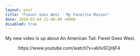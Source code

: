 ```yaml
---
layout: post
title: "Fievel Goes West - My Favorite Movies"
date: 2019-03-04 22:40:40 +0000
disabled: true
---
```

<!-- wp:paragraph -->
<p>My new video is up about An American Tail: Fievel Goes West.</p>
<!-- /wp:paragraph -->

<!-- wp:embed {"url":"https://www.youtube.com/watch?v=ab1vSCjHjF4","type":"rich","providerNameSlug":"embed-handler","responsive":true,"className":"wp-embed-aspect-16-9 wp-has-aspect-ratio"} -->
<figure class="wp-block-embed is-type-rich is-provider-embed-handler wp-block-embed-embed-handler wp-embed-aspect-16-9 wp-has-aspect-ratio"><div class="wp-block-embed__wrapper">
https://www.youtube.com/watch?v=ab1vSCjHjF4
</div></figure>
<!-- /wp:embed -->
